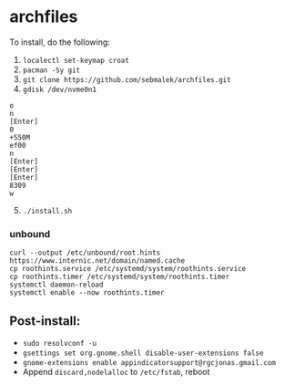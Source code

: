 # archfiles

To install, do the following:

1. `localectl set-keymap croat`
2. `pacman -Sy git`
3. `git clone https://github.com/sebmalek/archfiles.git`
4. `gdisk /dev/nvme0n1`
```
o
n
[Enter]
0
+550M
ef00
n
[Enter]
[Enter]
[Enter]
8309
w
```
5. `./install.sh`

### unbound
```
curl --output /etc/unbound/root.hints https://www.internic.net/domain/named.cache
cp roothints.service /etc/systemd/system/roothints.service
cp roothints.timer /etc/systemd/system/roothints.timer
systemctl daemon-reload
systemctl enable --now roothints.timer
```

## Post-install:

* `sudo resolvconf -u`
* `gsettings set org.gnome.shell disable-user-extensions false`
* `gnome-extensions enable appindicatorsupport@rgcjonas.gmail.com`
* Append `discard,nodelalloc` to `/etc/fstab`, reboot
